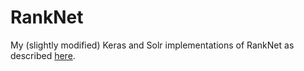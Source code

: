 # RankNet
My (slightly modified) Keras and Solr implementations of RankNet as described [here](http://icml.cc/2015/wp-content/uploads/2015/06/icml_ranking.pdf).
